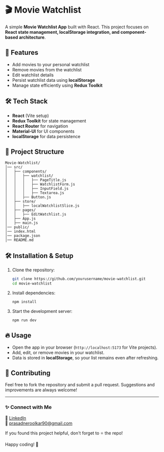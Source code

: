 # 🎬 Movie Watchlist

A simple **Movie Watchlist App** built with React. This project focuses on **React state management, localStorage integration, and component-based architecture**.

## 🚀 Features
- Add movies to your personal watchlist
- Remove movies from the watchlist
- Edit watchlist details
- Persist watchlist data using **localStorage**
- Manage state efficiently using **Redux Toolkit**

## 🛠️ Tech Stack
- **React** (Vite setup)
- **Redux Toolkit** for state management
- **React Router** for navigation
- **Material-UI** for UI components
- **localStorage** for data persistence

## 📂 Project Structure
```
Movie-Watchlist/
│── src/
│   ├── components/
│   │   ├── watchlist/
│   │   │   ├── PageTitle.js
│   │   │   ├── WatchlistForm.js
│   │   │   ├── InputField.js
│   │   │   ├── Textarea.js
│   │   ├── Button.js
│   ├── store/
│   │   ├── localWatchlistSlice.js
│   ├── pages/
│   │   ├── EditWatchlist.js
│   ├── App.js
│   ├── main.js
│── public/
│── index.html
│── package.json
│── README.md
```

## 🛠️ Installation & Setup
1. Clone the repository:
   ```sh
   git clone https://github.com/yourusername/movie-watchlist.git
   cd movie-watchlist
   ```
2. Install dependencies:
   ```sh
   npm install
   ```
3. Start the development server:
   ```sh
   npm run dev
   ```

## 🔥 Usage
- Open the app in your browser (`http://localhost:5173` for Vite projects).
- Add, edit, or remove movies in your watchlist.
- Data is stored in **localStorage**, so your list remains even after refreshing.

## 🤝 Contributing
Feel free to fork the repository and submit a pull request. Suggestions and improvements are always welcome!



---

### ✨ Connect with Me
🔗 [LinkedIn](https://www.linkedin.com/in/prasad-neroolkar/)  
📧 prasadneroolkar90@gmail.com

If you found this project helpful, don't forget to ⭐ the repo!

Happy coding! 🚀

